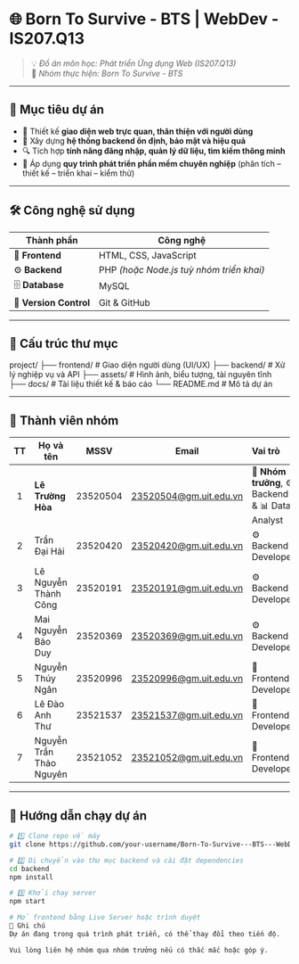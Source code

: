 # 🌐 **Born To Survive - BTS | WebDev - IS207.Q13**

> 💡 *Đồ án môn học: Phát triển Ứng dụng Web (IS207.Q13)*  
> 👥 *Nhóm thực hiện: Born To Survive - BTS*

---

## 🎯 **Mục tiêu dự án**
- 🚀 Thiết kế **giao diện web trực quan, thân thiện với người dùng**  
- 🧩 Xây dựng **hệ thống backend ổn định, bảo mật và hiệu quả**  
- 🔍 Tích hợp **tính năng đăng nhập, quản lý dữ liệu, tìm kiếm thông minh**  
- 🧠 Áp dụng **quy trình phát triển phần mềm chuyên nghiệp** (phân tích – thiết kế – triển khai – kiểm thử)

---

## 🛠️ **Công nghệ sử dụng**
| Thành phần | Công nghệ |
|-------------|------------|
| 🎨 **Frontend** | HTML, CSS, JavaScript |
| ⚙️ **Backend** | PHP *(hoặc Node.js tuỳ nhóm triển khai)* |
| 🗄️ **Database** | MySQL |
| 🔧 **Version Control** | Git & GitHub |

---

## 📁 **Cấu trúc thư mục**
project/
├── frontend/ # Giao diện người dùng (UI/UX)
├── backend/ # Xử lý nghiệp vụ và API
├── assets/ # Hình ảnh, biểu tượng, tài nguyên tĩnh
├── docs/ # Tài liệu thiết kế & báo cáo
└── README.md # Mô tả dự án

---

## 👥 **Thành viên nhóm**

| TT | Họ và tên | MSSV | Email | Vai trò |
|:--:|------------|:------:|:----------:|:----------------------------|
| 1 | **Lê Trường Hòa** | 23520504 | 23520504@gm.uit.edu.vn | 🧭 **Nhóm trưởng**, ⚙️ Backend & 📊 Data Analyst |
| 2 | Trần Đại Hải | 23520420 | 23520420@gm.uit.edu.vn | ⚙️ Backend Developer |
| 3 | Lê Nguyễn Thành Công | 23520191 | 23520191@gm.uit.edu.vn | ⚙️ Backend Developer |
| 4 | Mai Nguyễn Bảo Duy | 23520369 | 23520369@gm.uit.edu.vn | ⚙️ Backend Developer |
| 5 | Nguyễn Thúy Ngân | 23520996 | 23520996@gm.uit.edu.vn | 🎨 Frontend Developer |
| 6 | Lê Đào Anh Thư | 23521537 | 23521537@gm.uit.edu.vn | 🎨 Frontend Developer |
| 7 | Nguyễn Trần Thảo Nguyên | 23521052 | 23521052@gm.uit.edu.vn | 🎨 Frontend Developer |

---

## 🚀 **Hướng dẫn chạy dự án**

```bash
# 1️⃣ Clone repo về máy
git clone https://github.com/your-username/Born-To-Survive---BTS---WebDev---IS207.Q13.git

# 2️⃣ Di chuyển vào thư mục backend và cài đặt dependencies
cd backend
npm install

# 3️⃣ Khởi chạy server
npm start

# Mở frontend bằng Live Server hoặc trình duyệt
📌 Ghi chú
Dự án đang trong quá trình phát triển, có thể thay đổi theo tiến độ.

Vui lòng liên hệ nhóm qua nhóm trưởng nếu có thắc mắc hoặc góp ý.
